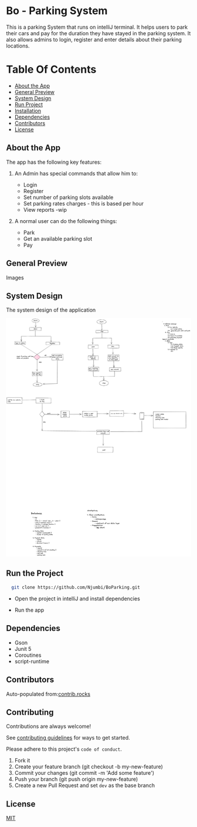 # Bo - Parking System

This is a parking System that runs on intelliJ terminal. It helps users to park their cars and pay for the duration they have stayed in the parking system. It also allows admins to login, register and enter details about their parking locations.

# Table Of Contents

* [About the App](#about-the-app)
* [General Preview](#general-preview)
* [System Design](#system-design)
* [Run Project](#run-project)
* [Installation](#installation)
* [Dependencies](#dependencies)
* [Contributors](#contributors)
* [License](#license)

## About the App
The app has the following key features:

1. An Admin has special commands that allow him to:

    - Login
    - Register
    - Set number of parking slots available
    - Set parking rates charges - this is based per hour
    - View reports -wip
2. A normal user can do the following things:
    - Park 
    - Get an available parking slot
    - Pay 

## General Preview
Images

## System Design
The system design of the application

![img.png](img.png)

## Run the Project
```bash
  git clone https://github.com/Njumbi/BoParking.git
```

- Open the project in intelliJ and install dependencies

- Run the app 

## Dependencies
 - Gson
 - Junit 5
 - Coroutines
 - script-runtime

## Contributors
Auto-populated from:[contrib.rocks](https://contrib.rocks)

## Contributing

Contributions are always welcome!

See [contributing guidelines](https://github.com/github/docs/blob/main/CONTRIBUTING.md) for ways to get started.

Please adhere to this project's `code of conduct`.


1. Fork it
2. Create your feature branch (git checkout -b my-new-feature)
3. Commit your changes (git commit -m 'Add some feature')
4. Push your branch (git push origin my-new-feature)
5. Create a new Pull Request and set ```dev``` as the base branch

## License

[MIT](https://choosealicense.com/licenses/mit/)